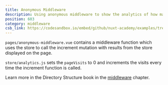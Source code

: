 ```yaml
---
title: Anonymous Middleware
description: Using anonymous middleware to show the analytics of how many times a user visits a page.
position: 603
category: middleware
csb_link: https://codesandbox.io/embed/github/nuxt-academy/examples/tree/master/middleware/anonymous-middleware?fontsize=14&hidenavigation=1&module=%2Fpages%2Fanonymous-middleware.vue&theme=dark&view=editor
---
```


<example-intro></example-intro>

`pages/anonymous-middleware.vue` contains a middleware function which uses the store to call the increment mutation with results from the store displayed on the page.

`store/analytics.js` sets the `pageVisits` to 0 and increments the visits every time the increment function is called.

<base-alert type="next">

Learn more in the Directory Structure book in the [middleware](/docs/2.x/directory-structure/middleware#anonymous-middleware) chapter.

</base-alert>

<code-sandbox :src="csb_link"></code-sandbox>
